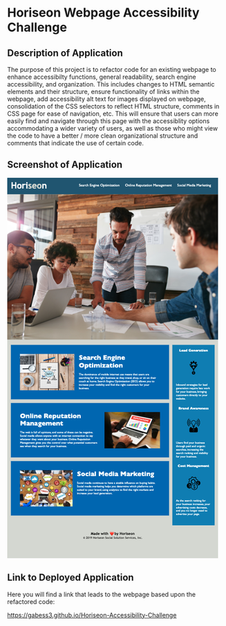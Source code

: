 # Horiseon Webpage Accessibility Challenge

## Description of Application

The purpose of this project is to refactor code for an existing webpage to enhance accessibilty functions, general readability, search engine accessibility, and organization. This includes changes to HTML semantic elements and their structure, ensure functionality of links within the webpage, add accessibility alt text for images displayed on webpage, consolidation of the CSS selectors to reflect HTML structure, comments in CSS page for ease of navigation, etc. This will ensure that users can more easily find and navigate through this page with the accessiblity options accommodating a wider variety of users, as well as those who might view the code to have a better / more clean organizational structure and comments that indicate the use of certain code.



## Screenshot of Application

![DeployedApplication](./Develop/assets/images/Deployed%20Application.png)



## Link to Deployed Application

Here you will find a link that leads to the webpage based upon the refactored code:

https://gabess3.github.io/Horiseon-Accessibility-Challenge
